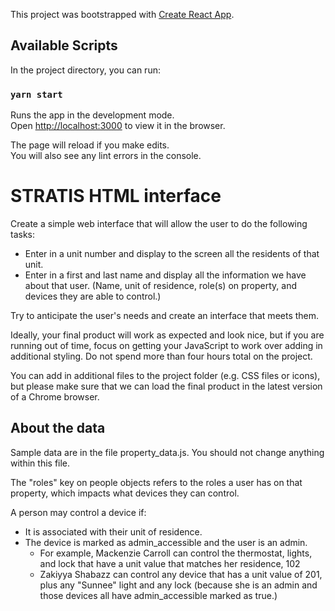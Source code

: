 This project was bootstrapped with [Create React App](https://github.com/facebook/create-react-app).

## Available Scripts

In the project directory, you can run:

### `yarn start`

Runs the app in the development mode.<br />
Open [http://localhost:3000](http://localhost:3000) to view it in the browser.

The page will reload if you make edits.<br />
You will also see any lint errors in the console.

# STRATIS HTML interface

Create a simple web interface that will allow the user to do the following tasks:

- Enter in a unit number and display to the screen all the residents of that unit.
- Enter in a first and last name and display all the information we have about that user. (Name, unit of residence, role(s) on property, and devices they are able to control.)

Try to anticipate the user's needs and create an interface that meets them.

Ideally, your final product will work as expected and look nice, but if you are running out of time, focus on getting your JavaScript to work over adding in additional styling. Do not spend more than four hours total on the project.

You can add in additional files to the project folder (e.g. CSS files or icons), but please make sure that we can load the final product in the latest version of a Chrome browser.

## About the data

Sample data are in the file property_data.js. You should not change anything within this file.

The "roles" key on people objects refers to the roles a user has on that property, which impacts what devices they can control.

A person may control a device if:

- It is associated with their unit of residence.
- The device is marked as admin_accessible and the user is an admin.
  - For example, Mackenzie Carroll can control the thermostat, lights, and lock that have a unit value that matches her residence, 102
  - Zakiyya Shabazz can control any device that has a unit value of 201, plus any "Sunnee" light and any lock (because she is an admin and those devices all have admin_accessible marked as true.)
